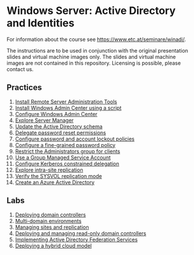# Windows Server: Active Directory and Identities

For information about the course see <https://www.etc.at/seminare/winadi/>.

The instructions are to be used in conjunction with the original presentation slides and virtual machine images only. The slides and virtual machine images are not contained in this repository. Licensing is possible, please contact us.

## Practices

1. [Install Remote Server Administration Tools](Practices/Install-Remote-Server-Administration-Tools.md)
1. [Install Windows Admin Center using a script](Practices/Install-Windows-Admin-Center-using-a-script.md)
1. [Configure Windows Admin Center](Practices/Configure-Windows-Admin-Center.md)
1. [Explore Server Manager](Practices/Explore-Server-Manager.md)
1. [Update the Active Directory schema](Practices/Update-the-active-directory-schema.md)
1. [Delegate password reset permissions](Practices/Delegate-password-reset-permissions.md)
1. [Configure password and account lockout policies](Practices/Configure-password-and-account-lockout-policies.md)
1. [Configure a fine-grained password policy](Practices/Configure-a-fine-grained-password-policy.md)
1. [Restrict the Administrators group for clients](Practices/Restrict-the-Administrators-group-for-clients.md)
1. [Use a Group Managed Service Account](Practices/Use-a-group-managed-service-account.md)
1. [Configure Kerberos constrained delegation](Practices/Configure-Kerberos-contrained-delegation.md)
1. [Explore intra-site replication](Practices/Explore-intra-site-replication.md)
1. [Verify the SYSVOL replication mode](Practices/Verify-the-sysvol-replication-mode.md)
1. [Create an Azure Active Directory](Practices/Create-an-Azure-Active-Directory.md)

## Labs

1. [Deploying domain controllers](Labs/Deploying-domain-controllers.md)
1. [Multi-domain environments](Labs/Multi-domain-environments.md)
1. [Managing sites and replication](Labs/Managing-sites-and-replication.md)
1. [Deploying and managing read-only domain controllers](Labs/Deploying-and-managing-read-only-domain-controllers.md)
1. [Implementing Active Directory Federation Services](Labs/Implementing-Active-Directory-Federation-Services.md)
1. [Deploying a hybrid cloud model](Labs/Deploying-a-hybrid-cloud-model.md)
<!-- 1. Recovering Active Directory -->
